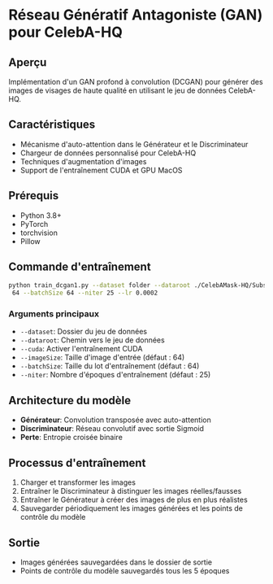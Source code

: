 # Réseau Génératif Antagoniste (GAN) pour CelebA-HQ 

## Aperçu
Implémentation d'un GAN profond à convolution (DCGAN) pour générer des images de visages de haute qualité en utilisant le jeu de données CelebA-HQ.

## Caractéristiques
- Mécanisme d'auto-attention dans le Générateur et le Discriminateur
- Chargeur de données personnalisé pour CelebA-HQ
- Techniques d'augmentation d'images
- Support de l'entraînement CUDA et GPU MacOS

## Prérequis
- Python 3.8+
- PyTorch
- torchvision
- Pillow

## Commande d'entraînement
```bash
python train_dcgan1.py --dataset folder --dataroot ./CelebAMask-HQ/Subset --imageSize
 64 --batchSize 64 --niter 25 --lr 0.0002
```

### Arguments principaux
- `--dataset`: Dossier du jeu de données
- `--dataroot`: Chemin vers le jeu de données
- `--cuda`: Activer l'entraînement CUDA
- `--imageSize`: Taille d'image d'entrée (défaut : 64)
- `--batchSize`: Taille du lot d'entraînement (défaut : 64)
- `--niter`: Nombre d'époques d'entraînement (défaut : 25)

## Architecture du modèle
- **Générateur**: Convolution transposée avec auto-attention
- **Discriminateur**: Réseau convolutif avec sortie Sigmoid
- **Perte**: Entropie croisée binaire

## Processus d'entraînement
1. Charger et transformer les images
2. Entraîner le Discriminateur à distinguer les images réelles/fausses
3. Entraîner le Générateur à créer des images de plus en plus réalistes
4. Sauvegarder périodiquement les images générées et les points de contrôle du modèle

## Sortie
- Images générées sauvegardées dans le dossier de sortie
- Points de contrôle du modèle sauvegardés tous les 5 époques
